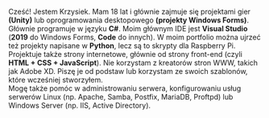Cześć! Jestem Krzysiek. Mam 18 lat i głównie zajmuje się projektami gier <strong>(Unity)</strong> lub oprogramowania desktopowego <strong>(projekty Windows Forms)</strong>. Głównie programuje w języku <strong>C#</strong>. Moim głównym IDE jest <strong>Visual Studio</strong> (<strong>2019</strong> do Windows Forms, <strong>Code</strong> do innych). W moim portfolio można ujrzeć też projekty napisane w <strong>Python</strong>, lecz są to skrypty dla Raspberry Pi. Projektuje także strony internetowe, głównie od strony front-end (czyli <strong>HTML + CSS + JavaScript</strong>). Nie korzystam z kreatorów stron WWW, takich jak Adobe XD. Piszę je od podstaw lub korzystam ze swoich szablonów, które wcześniej stworzyłem. 
<br> 
Mogę także pomóc w administrowaniu serwera, konfigurowaniu usług serwerów Linux (np. Apache, Samba, Postfix, MariaDB, Proftpd) lub Windows Server (np. IIS, Active Directory).
